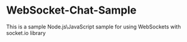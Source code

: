 # WebSocket-Chat-Sample
This is a sample Node.js\JavaScript sample for using WebSockets with socket.io library
